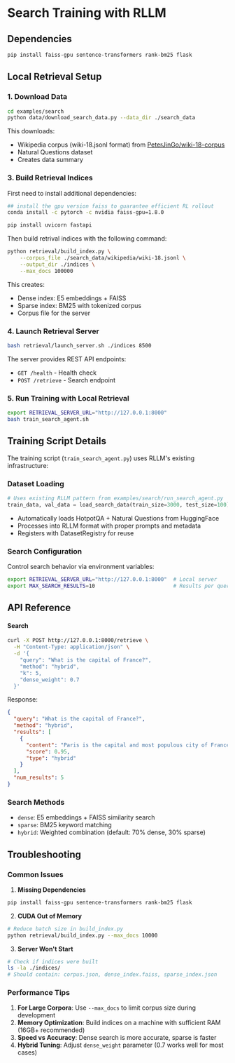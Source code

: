 # Search Training with RLLM

## Dependencies

```bash
pip install faiss-gpu sentence-transformers rank-bm25 flask
```

## Local Retrieval Setup

### 1. Download Data

```bash
cd examples/search
python data/download_search_data.py --data_dir ./search_data
```

This downloads:
- Wikipedia corpus (wiki-18.jsonl format) from [PeterJinGo/wiki-18-corpus](https://huggingface.co/datasets/PeterJinGo/wiki-18-corpus)
- Natural Questions dataset
- Creates data summary

### 3. Build Retrieval Indices

First need to install additional dependencies:
```bash
## install the gpu version faiss to guarantee efficient RL rollout
conda install -c pytorch -c nvidia faiss-gpu=1.8.0

pip install uvicorn fastapi
```

Then build retrival indices with the following command:
```bash
python retrieval/build_index.py \
    --corpus_file ./search_data/wikipedia/wiki-18.jsonl \
    --output_dir ./indices \
    --max_docs 100000
```

This creates:
- Dense index: E5 embeddings + FAISS
- Sparse index: BM25 with tokenized corpus
- Corpus file for the server

### 4. Launch Retrieval Server

```bash
bash retrieval/launch_server.sh ./indices 8500
```

The server provides REST API endpoints:
- `GET /health` - Health check
- `POST /retrieve` - Search endpoint

### 5. Run Training with Local Retrieval

```bash
export RETRIEVAL_SERVER_URL="http://127.0.0.1:8000"
bash train_search_agent.sh
```

## Training Script Details

The training script (`train_search_agent.py`) uses RLLM's existing infrastructure:

### Dataset Loading
```python
# Uses existing RLLM pattern from examples/search/run_search_agent.py
train_data, val_data = load_search_data(train_size=3000, test_size=100)
```
- Automatically loads HotpotQA + Natural Questions from HuggingFace
- Processes into RLLM format with proper prompts and metadata
- Registers with DatasetRegistry for reuse

### Search Configuration
Control search behavior via environment variables:

```bash
export RETRIEVAL_SERVER_URL="http://127.0.0.1:8000"  # Local server
export MAX_SEARCH_RESULTS=10                         # Results per query
```

## API Reference

#### Search
```bash
curl -X POST http://127.0.0.1:8000/retrieve \
  -H "Content-Type: application/json" \
  -d '{
    "query": "What is the capital of France?",
    "method": "hybrid",
    "k": 5,
    "dense_weight": 0.7
  }'
```

Response:
```json
{
  "query": "What is the capital of France?",
  "method": "hybrid",
  "results": [
    {
      "content": "Paris is the capital and most populous city of France...",
      "score": 0.95,
      "type": "hybrid"
    }
  ],
  "num_results": 5
}
```

### Search Methods
- `dense`: E5 embeddings + FAISS similarity search
- `sparse`: BM25 keyword matching
- `hybrid`: Weighted combination (default: 70% dense, 30% sparse)

## Troubleshooting

### Common Issues

1. **Missing Dependencies**
```bash
pip install faiss-gpu sentence-transformers rank-bm25 flask
```

2. **CUDA Out of Memory**
```bash
# Reduce batch size in build_index.py
python retrieval/build_index.py --max_docs 10000
```

3. **Server Won't Start**
```bash
# Check if indices were built
ls -la ./indices/
# Should contain: corpus.json, dense_index.faiss, sparse_index.json
```

### Performance Tips

1. **For Large Corpora**: Use `--max_docs` to limit corpus size during development
2. **Memory Optimization**: Build indices on a machine with sufficient RAM (16GB+ recommended)
3. **Speed vs Accuracy**: Dense search is more accurate, sparse is faster
4. **Hybrid Tuning**: Adjust `dense_weight` parameter (0.7 works well for most cases)
